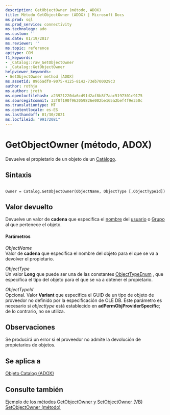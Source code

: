 ```yaml
---
description: GetObjectOwner (método, ADOX)
title: Método GetObjectOwner (ADOX) | Microsoft Docs
ms.prod: sql
ms.prod_service: connectivity
ms.technology: ado
ms.custom: ''
ms.date: 01/19/2017
ms.reviewer: ''
ms.topic: reference
apitype: COM
f1_keywords:
- _Catalog::raw_GetObjectOwner
- _Catalog::GetObjectOwner
helpviewer_keywords:
- GetObjectOwner method [ADOX]
ms.assetid: 8965adf0-9075-4125-8142-73eb700029c3
author: rothja
ms.author: jroth
ms.openlocfilehash: a23921220da6cd91d2af8b8f7aac5197301c9175
ms.sourcegitcommit: 33f0f190f962059826e002be165a2bef4f9e350c
ms.translationtype: MT
ms.contentlocale: es-ES
ms.lasthandoff: 01/30/2021
ms.locfileid: "99172081"
---
```

# <a name="getobjectowner-method-adox"></a>GetObjectOwner (método, ADOX)
Devuelve el propietario de un objeto de un [Catálogo](./catalog-object-adox.md).  
  
## <a name="syntax"></a>Sintaxis  
  
```  
  
Owner = Catalog.GetObjectOwner(ObjectName, ObjectType [,ObjectTypeId])  
```  
  
## <a name="return-value"></a>Valor devuelto  
 Devuelve un valor de **cadena** que especifica el [nombre](./name-property-adox.md) del [usuario](./user-object-adox.md) o [Grupo](./group-object-adox.md) al que pertenece el objeto.  
  
#### <a name="parameters"></a>Parámetros  
 *ObjectName*  
 Valor de **cadena** que especifica el nombre del objeto para el que se va a devolver el propietario.  
  
 *ObjectType*  
 Un valor **Long** que puede ser una de las constantes [ObjectTypeEnum](./objecttypeenum.md) , que especifica el tipo del objeto para el que se va a obtener el propietario.  
  
 *ObjectTypeId*  
 Opcional. Valor **Variant** que especifica el GUID de un tipo de objeto de proveedor no definido por la especificación de OLE DB. Este parámetro es necesario si *objecttype* está establecido en **adPermObjProviderSpecific**; de lo contrario, no se utiliza.  
  
## <a name="remarks"></a>Observaciones  
 Se producirá un error si el proveedor no admite la devolución de propietarios de objetos.  
  
## <a name="applies-to"></a>Se aplica a  
 [Objeto Catalog (ADOX)](./catalog-object-adox.md)  
  
## <a name="see-also"></a>Consulte también  
 [Ejemplo de los métodos GetObjectOwner y SetObjectOwner (VB)](./getobjectowner-and-setobjectowner-methods-example-vb.md)   
 [SetObjectOwner (método)](./setobjectowner-method.md)